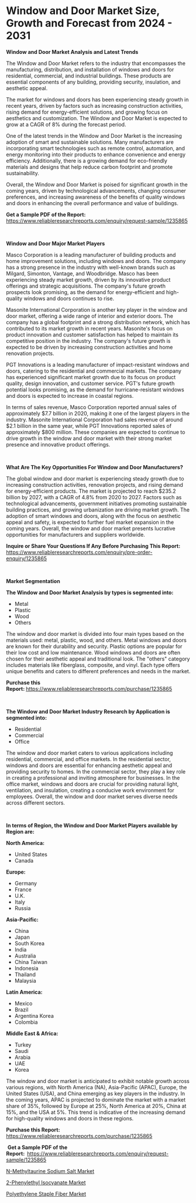 <p><h1>Window and Door Market Size, Growth and Forecast from 2024 - 2031</h1></p><p><strong>Window and Door Market Analysis and Latest Trends</strong></p>
<p><p>The Window and Door Market refers to the industry that encompasses the manufacturing, distribution, and installation of windows and doors for residential, commercial, and industrial buildings. These products are essential components of any building, providing security, insulation, and aesthetic appeal.</p><p>The market for windows and doors has been experiencing steady growth in recent years, driven by factors such as increasing construction activities, rising demand for energy-efficient solutions, and growing focus on aesthetics and customization. The Window and Door Market is expected to grow at a CAGR of 8% during the forecast period. </p><p>One of the latest trends in the Window and Door Market is the increasing adoption of smart and sustainable solutions. Many manufacturers are incorporating smart technologies such as remote control, automation, and energy monitoring into their products to enhance convenience and energy efficiency. Additionally, there is a growing demand for eco-friendly materials and designs that help reduce carbon footprint and promote sustainability.</p><p>Overall, the Window and Door Market is poised for significant growth in the coming years, driven by technological advancements, changing consumer preferences, and increasing awareness of the benefits of quality windows and doors in enhancing the overall performance and value of buildings.</p></p>
<p><strong>Get a Sample PDF of the Report:&nbsp;</strong> <a href="https://www.reliableresearchreports.com/enquiry/request-sample/1235865">https://www.reliableresearchreports.com/enquiry/request-sample/1235865</a></p>
<p>&nbsp;</p>
<p><strong>Window and Door Major Market Players</strong></p>
<p><p>Masco Corporation is a leading manufacturer of building products and home improvement solutions, including windows and doors. The company has a strong presence in the industry with well-known brands such as Milgard, Simonton, Vantage, and Woodbridge. Masco has been experiencing steady market growth, driven by its innovative product offerings and strategic acquisitions. The company's future growth prospects look promising, as the demand for energy-efficient and high-quality windows and doors continues to rise.</p><p>Masonite International Corporation is another key player in the window and door market, offering a wide range of interior and exterior doors. The company has a global footprint and a strong distribution network, which has contributed to its market growth in recent years. Masonite's focus on product innovation and customer satisfaction has helped to maintain its competitive position in the industry. The company's future growth is expected to be driven by increasing construction activities and home renovation projects.</p><p>PGT Innovations is a leading manufacturer of impact-resistant windows and doors, catering to the residential and commercial markets. The company has experienced significant market growth due to its focus on product quality, design innovation, and customer service. PGT's future growth potential looks promising, as the demand for hurricane-resistant windows and doors is expected to increase in coastal regions.</p><p>In terms of sales revenue, Masco Corporation reported annual sales of approximately $7.7 billion in 2020, making it one of the largest players in the industry. Masonite International Corporation had sales revenue of around $2.1 billion in the same year, while PGT Innovations reported sales of approximately $800 million. These companies are expected to continue to drive growth in the window and door market with their strong market presence and innovative product offerings.</p></p>
<p>&nbsp;</p>
<p><strong>What Are The Key Opportunities For Window and Door Manufacturers?</strong></p>
<p><p>The global window and door market is experiencing steady growth due to increasing construction activities, renovation projects, and rising demand for energy-efficient products. The market is projected to reach $235.2 billion by 2027, with a CAGR of 4.8% from 2020 to 2027. Factors such as technological advancements, government initiatives promoting sustainable building practices, and growing urbanization are driving market growth. The adoption of smart windows and doors, along with the focus on aesthetic appeal and safety, is expected to further fuel market expansion in the coming years. Overall, the window and door market presents lucrative opportunities for manufacturers and suppliers worldwide.</p></p>
<p><strong>Inquire or Share Your Questions If Any Before Purchasing This Report:</strong> <a href="https://www.reliableresearchreports.com/enquiry/pre-order-enquiry/1235865">https://www.reliableresearchreports.com/enquiry/pre-order-enquiry/1235865</a></p>
<p>&nbsp;</p>
<p><strong>Market Segmentation</strong></p>
<p><strong>The Window and Door Market Analysis by types is segmented into:</strong></p>
<p><ul><li>Metal</li><li>Plastic</li><li>Wood</li><li>Others</li></ul></p>
<p><p>The window and door market is divided into four main types based on the materials used: metal, plastic, wood, and others. Metal windows and doors are known for their durability and security. Plastic options are popular for their low cost and low maintenance. Wood windows and doors are often chosen for their aesthetic appeal and traditional look. The "others" category includes materials like fiberglass, composite, and vinyl. Each type offers unique benefits and caters to different preferences and needs in the market.</p></p>
<p><strong>Purchase this Report:&nbsp;</strong><a href="https://www.reliableresearchreports.com/purchase/1235865">https://www.reliableresearchreports.com/purchase/1235865</a></p>
<p>&nbsp;</p>
<p><strong>The Window and Door Market Industry Research by Application is segmented into:</strong></p>
<p><ul><li>Residential</li><li>Commercial</li><li>Office</li></ul></p>
<p><p>The window and door market caters to various applications including residential, commercial, and office markets. In the residential sector, windows and doors are essential for enhancing aesthetic appeal and providing security to homes. In the commercial sector, they play a key role in creating a professional and inviting atmosphere for businesses. In the office market, windows and doors are crucial for providing natural light, ventilation, and insulation, creating a conducive work environment for employees. Overall, the window and door market serves diverse needs across different sectors.</p></p>
<p>&nbsp;</p>
<p><strong>In terms of Region, the Window and Door Market Players available by Region are:</strong></p>
<p>
    <p> <strong> North America: </strong>
        <ul>
            <li>United States</li>
            <li>Canada</li>
        </ul>
        </p> 
    <p> <strong> Europe: </strong>
        <ul>
            <li>Germany</li>
            <li>France</li>
            <li>U.K.</li>
            <li>Italy</li>
            <li>Russia</li>
        </ul>
        </p> 
    <p> <strong> Asia-Pacific: </strong>
        <ul>
            <li>China</li>
            <li>Japan</li>
            <li>South Korea</li>
            <li>India</li>
            <li>Australia</li>
            <li>China Taiwan</li>
            <li>Indonesia</li>
            <li>Thailand</li>
            <li>Malaysia</li>
        </ul>
        </p> 
    <p> <strong> Latin America: </strong>
        <ul>
            <li>Mexico</li>
            <li>Brazil</li>
            <li>Argentina Korea</li>
            <li>Colombia</li>
        </ul>
        </p> 
    <p> <strong> Middle East & Africa: </strong>
        <ul>
            <li>Turkey</li>
            <li>Saudi</li>
            <li>Arabia</li>
            <li>UAE</li>
            <li>Korea</li>
        </ul>
    </p>
    </p>
<p><p>The window and door market is anticipated to exhibit notable growth across various regions, with North America (NA), Asia-Pacific (APAC), Europe, the United States (USA), and China emerging as key players in the industry. In the coming years, APAC is projected to dominate the market with a market share of 35%, followed by Europe at 25%, North America at 20%, China at 15%, and the USA at 5%. This trend is indicative of the increasing demand for high-quality windows and doors in these regions.</p></p>
<p><strong>Purchase this Report: </strong><a href="https://www.reliableresearchreports.com/purchase/1235865">https://www.reliableresearchreports.com/purchase/1235865</a></p>
<p>&nbsp;<strong>Get a Sample PDF of the Report:&nbsp;&nbsp;</strong><a href="https://www.reliableresearchreports.com/enquiry/request-sample/1235865">https://www.reliableresearchreports.com/enquiry/request-sample/1235865</a></p>
<p><strong></strong></p>
<p><p><a href="https://view.publitas.com/reportprime-1/n-methyltaurine-sodium-salt-market-research-report-provides-critical-insights-that-can-help-shape-business-development-and-investment-strategies/">N-Methyltaurine Sodium Salt Market</a></p><p><a href="https://view.publitas.com/reportprime-1/2-phenylethyl-isocyanate-market-size-focuses-on-market-dynamics-in-depth-analysis-and-future-projections-of-its-market-forecasted-for-period-from-2023-to-2030/">2-Phenylethyl Isocyanate Market</a></p><p><a href="https://view.publitas.com/reportprime-1/polyethylene-staple-fiber-market-research-report-reveals-the-latest-trends-and-opportunities-of-this-market-for-period-from-2023-2030/">Polyethylene Staple Fiber Market</a></p></p>